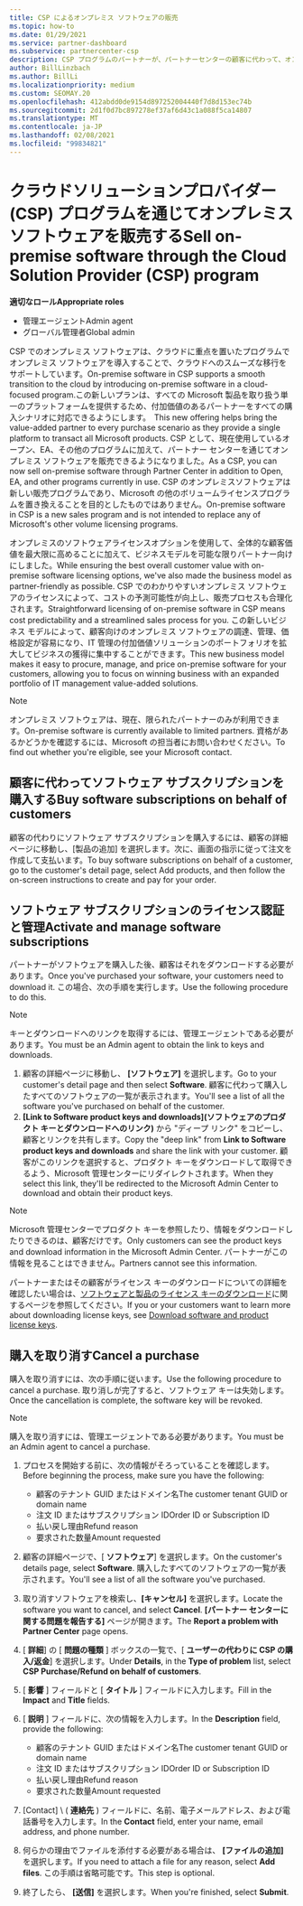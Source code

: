 ```yaml
---
title: CSP によるオンプレミス ソフトウェアの販売
ms.topic: how-to
ms.date: 01/29/2021
ms.service: partner-dashboard
ms.subservice: partnercenter-csp
description: CSP プログラムのパートナーが、パートナーセンターの顧客に代わって、オンプレミスのソフトウェアサブスクリプションを購入、管理、販売、キャンセルする方法について説明します。
author: BillLinzbach
ms.author: BillLi
ms.localizationpriority: medium
ms.custom: SEOMAY.20
ms.openlocfilehash: 412abdd0de9154d897252004440f7d8d153ec74b
ms.sourcegitcommit: 2d1f0d7bc897278ef37af6d43c1a088f5ca14807
ms.translationtype: MT
ms.contentlocale: ja-JP
ms.lasthandoff: 02/08/2021
ms.locfileid: "99834821"
---
```

# <a name="sell-on-premise-software-through-the-cloud-solution-provider-csp-program"></a><span data-ttu-id="1cc81-103">クラウドソリューションプロバイダー (CSP) プログラムを通じてオンプレミスソフトウェアを販売する</span><span class="sxs-lookup"><span data-stu-id="1cc81-103">Sell on-premise software through the Cloud Solution Provider (CSP) program</span></span>

<span data-ttu-id="1cc81-104">**適切なロール**</span><span class="sxs-lookup"><span data-stu-id="1cc81-104">**Appropriate roles**</span></span>

- <span data-ttu-id="1cc81-105">管理エージェント</span><span class="sxs-lookup"><span data-stu-id="1cc81-105">Admin agent</span></span>
- <span data-ttu-id="1cc81-106">グローバル管理者</span><span class="sxs-lookup"><span data-stu-id="1cc81-106">Global admin</span></span>

<span data-ttu-id="1cc81-107">CSP でのオンプレミス ソフトウェアは、クラウドに重点を置いたプログラムでオンプレミス ソフトウェアを導入することで、クラウドへのスムーズな移行をサポートしています。</span><span class="sxs-lookup"><span data-stu-id="1cc81-107">On-premise software in CSP supports a smooth transition to the cloud by introducing on-premise software in a cloud-focused program.</span></span><span data-ttu-id="1cc81-108">この新しいプランは、すべての Microsoft 製品を取り扱う単一のプラットフォームを提供するため、付加価値のあるパートナーをすべての購入シナリオに対応できるようにします。</span><span class="sxs-lookup"><span data-stu-id="1cc81-108">  This new offering helps bring the value-added partner to every purchase scenario as they provide a single platform to transact all Microsoft products.</span></span> <span data-ttu-id="1cc81-109">CSP として、現在使用しているオープン、EA、その他のプログラムに加えて、パートナー センターを通じてオンプレミス ソフトウェアを販売できるようになりました。</span><span class="sxs-lookup"><span data-stu-id="1cc81-109">As a CSP, you can now sell on-premise software through Partner Center in addition to Open, EA, and other programs currently in use.</span></span> <span data-ttu-id="1cc81-110">CSP のオンプレミスソフトウェアは新しい販売プログラムであり、Microsoft の他のボリュームライセンスプログラムを置き換えることを目的としたものではありません。</span><span class="sxs-lookup"><span data-stu-id="1cc81-110">On-premise software in CSP is a new sales program and is not intended to replace any of Microsoft's other volume licensing programs.</span></span> 
 
<span data-ttu-id="1cc81-111">オンプレミスのソフトウェアライセンスオプションを使用して、全体的な顧客価値を最大限に高めることに加えて、ビジネスモデルを可能な限りパートナー向けにしました。</span><span class="sxs-lookup"><span data-stu-id="1cc81-111">While ensuring the best overall customer value with on-premise software licensing options, we've also made the business model as partner-friendly as possible.</span></span> <span data-ttu-id="1cc81-112">CSP でのわかりやすいオンプレミス ソフトウェアのライセンスによって、コストの予測可能性が向上し、販売プロセスも合理化されます。</span><span class="sxs-lookup"><span data-stu-id="1cc81-112">Straightforward licensing of on-premise software in CSP means cost predictability and a streamlined sales process for you.</span></span> <span data-ttu-id="1cc81-113">この新しいビジネス モデルによって、顧客向けのオンプレミス ソフトウェアの調達、管理、価格設定が容易になり、IT 管理の付加価値ソリューションのポートフォリオを拡大してビジネスの獲得に集中することができます。</span><span class="sxs-lookup"><span data-stu-id="1cc81-113">This new business model makes it easy to procure, manage, and price on-premise software for your customers, allowing you to focus on winning business with an expanded portfolio of IT management value-added solutions.</span></span> 

>[!NOTE]
><span data-ttu-id="1cc81-114">オンプレミス ソフトウェアは、現在、限られたパートナーのみが利用できます。</span><span class="sxs-lookup"><span data-stu-id="1cc81-114">On-premise software is currently available to limited partners.</span></span> <span data-ttu-id="1cc81-115">資格があるかどうかを確認するには、Microsoft の担当者にお問い合わせください。</span><span class="sxs-lookup"><span data-stu-id="1cc81-115">To find out whether you're eligible, see your Microsoft contact.</span></span> 


## <a name="buy-software-subscriptions-on-behalf-of-customers"></a><span data-ttu-id="1cc81-116">顧客に代わってソフトウェア サブスクリプションを購入する</span><span class="sxs-lookup"><span data-stu-id="1cc81-116">Buy software subscriptions on behalf of customers</span></span>

<span data-ttu-id="1cc81-117">顧客の代わりにソフトウェア サブスクリプションを購入するには、顧客の詳細ページに移動し、[製品の追加] を選択します。次に、画面の指示に従って注文を作成して支払います。</span><span class="sxs-lookup"><span data-stu-id="1cc81-117">To buy software subscriptions on behalf of a customer, go to the customer's detail page, select Add products, and then follow the on-screen instructions to create and pay for your order.</span></span>

## <a name="activate-and-manage-software-subscriptions"></a><span data-ttu-id="1cc81-118">ソフトウェア サブスクリプションのライセンス認証と管理</span><span class="sxs-lookup"><span data-stu-id="1cc81-118">Activate and manage software subscriptions</span></span>

<span data-ttu-id="1cc81-119">パートナーがソフトウェアを購入した後、顧客はそれをダウンロードする必要があります。</span><span class="sxs-lookup"><span data-stu-id="1cc81-119">Once you've purchased your software, your customers need to download it.</span></span> <span data-ttu-id="1cc81-120">この場合、次の手順を実行します。</span><span class="sxs-lookup"><span data-stu-id="1cc81-120">Use the following procedure to do this.</span></span>

>[!NOTE]
><span data-ttu-id="1cc81-121">キーとダウンロードへのリンクを取得するには、管理エージェントである必要があります。</span><span class="sxs-lookup"><span data-stu-id="1cc81-121">You must be an Admin agent to obtain the link to keys and downloads.</span></span>

1. <span data-ttu-id="1cc81-122">顧客の詳細ページに移動し、 **[ソフトウェア]** を選択します。</span><span class="sxs-lookup"><span data-stu-id="1cc81-122">Go to your customer's detail page and then select **Software**.</span></span> <span data-ttu-id="1cc81-123">顧客に代わって購入したすべてのソフトウェアの一覧が表示されます。</span><span class="sxs-lookup"><span data-stu-id="1cc81-123">You'll see a list of all the software you've purchased on behalf of the customer.</span></span>
2. <span data-ttu-id="1cc81-124">**[Link to Software product keys and downloads]\(ソフトウェアのプロダクト キーとダウンロードへのリンク\)** から "ディープ リンク" をコピーし、顧客とリンクを共有します。</span><span class="sxs-lookup"><span data-stu-id="1cc81-124">Copy the "deep link" from **Link to Software product keys and downloads** and share the link with your customer.</span></span> <span data-ttu-id="1cc81-125">顧客がこのリンクを選択すると、プロダクト キーをダウンロードして取得できるよう、Microsoft 管理センターにリダイレクトされます。</span><span class="sxs-lookup"><span data-stu-id="1cc81-125">When they select this link, they'll be redirected to the Microsoft Admin Center to download and obtain their product keys.</span></span>

>[!NOTE]
><span data-ttu-id="1cc81-126">Microsoft 管理センターでプロダクト キーを参照したり、情報をダウンロードしたりできるのは、顧客だけです。</span><span class="sxs-lookup"><span data-stu-id="1cc81-126">Only customers can see the product keys and download information in the Microsoft Admin Center.</span></span> <span data-ttu-id="1cc81-127">パートナーがこの情報を見ることはできません。</span><span class="sxs-lookup"><span data-stu-id="1cc81-127">Partners cannot see this information.</span></span>

<span data-ttu-id="1cc81-128">パートナーまたはその顧客がライセンス キーのダウンロードについての詳細を確認したい場合は、[ソフトウェアと製品のライセンス キーのダウンロード](https://go.microsoft.com/fwlink/p/?linkid=2152525)に関するページを参照してください。</span><span class="sxs-lookup"><span data-stu-id="1cc81-128">If you or your customers want to learn more about downloading license keys, see [Download software and product license keys](https://go.microsoft.com/fwlink/p/?linkid=2152525).</span></span>

## <a name="cancel-a-purchase"></a><span data-ttu-id="1cc81-129">購入を取り消す</span><span class="sxs-lookup"><span data-stu-id="1cc81-129">Cancel a purchase</span></span>

<span data-ttu-id="1cc81-130">購入を取り消すには、次の手順に従います。</span><span class="sxs-lookup"><span data-stu-id="1cc81-130">Use the following procedure to cancel a purchase.</span></span> <span data-ttu-id="1cc81-131">取り消しが完了すると、ソフトウェア キーは失効します。</span><span class="sxs-lookup"><span data-stu-id="1cc81-131">Once the cancellation is complete, the software key will be revoked.</span></span> 

>[!NOTE]
><span data-ttu-id="1cc81-132">購入を取り消すには、管理エージェントである必要があります。</span><span class="sxs-lookup"><span data-stu-id="1cc81-132">You must be an Admin agent to cancel a purchase.</span></span> 

1.  <span data-ttu-id="1cc81-133">プロセスを開始する前に、次の情報がそろっていることを確認します。</span><span class="sxs-lookup"><span data-stu-id="1cc81-133">Before beginning the process, make sure you have the following:</span></span> 
    - <span data-ttu-id="1cc81-134">顧客のテナント GUID またはドメイン名</span><span class="sxs-lookup"><span data-stu-id="1cc81-134">The customer tenant GUID or domain name</span></span>
    - <span data-ttu-id="1cc81-135">注文 ID またはサブスクリプション ID</span><span class="sxs-lookup"><span data-stu-id="1cc81-135">Order ID or Subscription ID</span></span>
    - <span data-ttu-id="1cc81-136">払い戻し理由</span><span class="sxs-lookup"><span data-stu-id="1cc81-136">Refund reason</span></span>
    - <span data-ttu-id="1cc81-137">要求された数量</span><span class="sxs-lookup"><span data-stu-id="1cc81-137">Amount requested</span></span>

2.  <span data-ttu-id="1cc81-138">顧客の詳細ページで、[ **ソフトウェア**] を選択します。</span><span class="sxs-lookup"><span data-stu-id="1cc81-138">On the customer's details page, select **Software**.</span></span> <span data-ttu-id="1cc81-139">購入したすべてのソフトウェアの一覧が表示されます。</span><span class="sxs-lookup"><span data-stu-id="1cc81-139">You'll see a list of all the software you've purchased.</span></span> 

3.  <span data-ttu-id="1cc81-140">取り消すソフトウェアを検索し、**[キャンセル]** を選択します。</span><span class="sxs-lookup"><span data-stu-id="1cc81-140">Locate the software you want to cancel, and select **Cancel**.</span></span> <span data-ttu-id="1cc81-141">**[パートナー センターに関する問題を報告する]** ページが開きます。</span><span class="sxs-lookup"><span data-stu-id="1cc81-141">The **Report a problem with Partner Center** page opens.</span></span> 

4.  <span data-ttu-id="1cc81-142">[ **詳細**] の [ **問題の種類** ] ボックスの一覧で、[ **ユーザーの代わりに CSP の購入/返金**] を選択します。</span><span class="sxs-lookup"><span data-stu-id="1cc81-142">Under **Details**, in the **Type of problem** list, select **CSP Purchase/Refund on behalf of customers**.</span></span>

5.  <span data-ttu-id="1cc81-143">[ **影響** ] フィールドと [ **タイトル** ] フィールドに入力します。</span><span class="sxs-lookup"><span data-stu-id="1cc81-143">Fill in the **Impact** and **Title** fields.</span></span> 

6.  <span data-ttu-id="1cc81-144">[ **説明** ] フィールドに、次の情報を入力します。</span><span class="sxs-lookup"><span data-stu-id="1cc81-144">In the **Description** field, provide the following:</span></span> 
    -   <span data-ttu-id="1cc81-145">顧客のテナント GUID またはドメイン名</span><span class="sxs-lookup"><span data-stu-id="1cc81-145">The customer tenant GUID or domain name</span></span>
    -   <span data-ttu-id="1cc81-146">注文 ID またはサブスクリプション ID</span><span class="sxs-lookup"><span data-stu-id="1cc81-146">Order ID or Subscription ID</span></span>
    -   <span data-ttu-id="1cc81-147">払い戻し理由</span><span class="sxs-lookup"><span data-stu-id="1cc81-147">Refund reason</span></span>
    -   <span data-ttu-id="1cc81-148">要求された数量</span><span class="sxs-lookup"><span data-stu-id="1cc81-148">Amount requested</span></span>

7.  <span data-ttu-id="1cc81-149">[Contact] \ ( **連絡先** \) フィールドに、名前、電子メールアドレス、および電話番号を入力します。</span><span class="sxs-lookup"><span data-stu-id="1cc81-149">In the **Contact** field, enter your name, email address, and phone number.</span></span> 

8.  <span data-ttu-id="1cc81-150">何らかの理由でファイルを添付する必要がある場合は、 **[ファイルの追加]** を選択します。</span><span class="sxs-lookup"><span data-stu-id="1cc81-150">If you need to attach a file for any reason, select **Add files**.</span></span> <span data-ttu-id="1cc81-151">この手順は省略可能です。</span><span class="sxs-lookup"><span data-stu-id="1cc81-151">This step is optional.</span></span> 

9.  <span data-ttu-id="1cc81-152">終了したら、 **[送信]** を選択します。</span><span class="sxs-lookup"><span data-stu-id="1cc81-152">When you're finished, select **Submit**.</span></span>